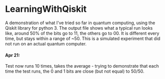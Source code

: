 # LearningWithQiskit
A demonstration of what I've tried so far in quantum computing, using the Qiskit library for python 3.
The output file shows what a typical run looks like, around 50% of the bits go to 11, the others go to 00. It is different every time, but stays within a range of ~50.
This is a simulated experiment that did not run on an actual quantum computer.

<h4>Apr 21:</h4>
Test now runs 10 times, takes the average - trying to demonstrate that each time the test runs, the 0 and 1 bits are close (but not equal) to 50/50.
